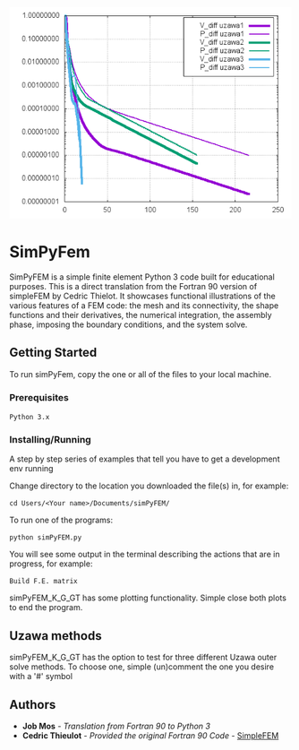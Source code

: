 ![alt text](https://github.com/jobmos/simPyFEM/blob/master/uzawa_convergence.png)

# SimPyFem

SimPyFEM is a simple finite element Python 3 code built for educational purposes. 
This is a direct translation from the Fortran 90 version of simpleFEM by Cedric Thielot.
It showcases functional illustrations of the various features of a FEM code: the mesh and its connectivity, the shape functions and their derivatives, the numerical integration, the assembly phase, imposing the boundary conditions, and the system solve. 

## Getting Started

To run simPyFem, copy the one or all of the files to your local machine.

### Prerequisites

```
Python 3.x
```

### Installing/Running

A step by step series of examples that tell you have to get a development env running

Change directory to the location you downloaded the file(s) in, for example: 

```
cd Users/<Your name>/Documents/simPyFEM/
```

To run one of the programs:

```
python simPyFEM.py
```

You will see some output in the terminal describing the actions that are in progress, for example:

```
Build F.E. matrix
```

simPyFEM\_K\_G\_GT has some plotting functionality. Simple close both plots to end the program.

## Uzawa methods

simPyFEM\_K\_G\_GT has the option to test for three different Uzawa outer solve methods.
To choose one, simple (un)comment the one you desire with a '#' symbol

## Authors

* **Job Mos** - *Translation from Fortran 90 to Python 3*
* **Cedric Thieulot** - *Provided the original Fortran 90 Code* - [SimpleFEM](https://github.com/cedrict/simpleFEM)

